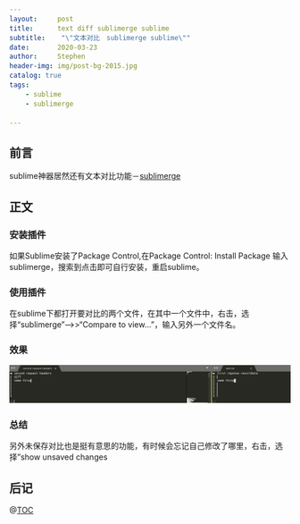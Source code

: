 ```yaml
---
layout:     post
title:      text diff sublimerge sublime
subtitle:    "\"文本对比　sublimerge sublime\""
date:       2020-03-23
author:     Stephen
header-img: img/post-bg-2015.jpg
catalog: true
tags:
    - sublime
    - sublimerge

---
```



## 前言

sublime神器居然还有文本对比功能－[sublimerge](http://www.sublimerge.com/)

## 正文
### 安装插件
如果Sublime安装了Package Control,在Package Control: Install Package 输入 sublimerge，搜索到点击即可自行安装，重启sublime。
### 使用插件
在sublime下都打开要对比的两个文件，在其中一个文件中，右击，选择“sublimerge”–>>“Compare to view...”，输入另外一个文件名。
### 效果
![Image text](/img/diff_xiaoguo.png)
### 总结
另外未保存对比也是挺有意思的功能，有时候会忘记自己修改了哪里，右击，选择”show unsaved changes
## 后记

@[TOC](这里写自定义目录标题)


